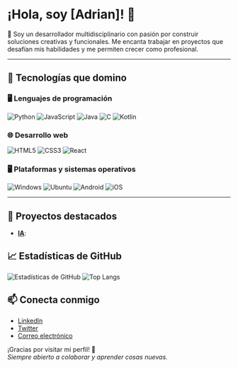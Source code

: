 # ¡Hola, soy [Adrian]! 👋

🎯 Soy un desarrollador multidisciplinario con pasión por construir soluciones creativas y funcionales. Me encanta trabajar en proyectos que desafían mis habilidades y me permiten crecer como profesional.

---

## 🧠 Tecnologías que domino

### 🖥️ Lenguajes de programación

![Python](https://img.shields.io/badge/Python-3776AB?style=flat&logo=python&logoColor=white)
![JavaScript](https://img.shields.io/badge/JavaScript-F7DF1E?style=flat&logo=javascript&logoColor=black)
![Java](https://img.shields.io/badge/Java-007396?style=flat&logo=java&logoColor=white)
![C](https://img.shields.io/badge/C-A8B9CC?style=flat&logo=c&logoColor=black)
![Kotlin](https://img.shields.io/badge/Kotlin-7F52FF?style=flat&logo=kotlin&logoColor=white)

### 🌐 Desarrollo web

![HTML5](https://img.shields.io/badge/HTML5-E34F26?style=flat&logo=html5&logoColor=white)
![CSS3](https://img.shields.io/badge/CSS3-1572B6?style=flat&logo=css3&logoColor=white)
![React](https://img.shields.io/badge/React-61DAFB?style=flat&logo=react&logoColor=black)

### 🖥️ Plataformas y sistemas operativos

![Windows](https://img.shields.io/badge/Windows-0078D6?style=flat&logo=windows&logoColor=white)
![Ubuntu](https://img.shields.io/badge/Ubuntu-E95420?style=flat&logo=ubuntu&logoColor=white)
![Android](https://img.shields.io/badge/Android-3DDC84?style=flat&logo=android&logoColor=white)
![iOS](https://img.shields.io/badge/iOS-000000?style=flat&logo=apple&logoColor=white)

---

## 🚀 Proyectos destacados

- **[IA](https://github.com/AdrianAlonso17/Radiant-AI.git)**:

## 📈 Estadísticas de GitHub

![Estadísticas de GitHub](https://github-readme-stats.vercel.app/api?username=AdrianAlonso17&show_icons=true&hide_title=true&count_private=true&hide=prs&theme=dark)
![Top Langs](https://github-readme-stats.vercel.app/api/top-langs/?username=AdrianAlonso17&layout=donut&theme=dark&height=15)

## 📫 Conecta conmigo

- [LinkedIn](enlace-a-tu-perfil-de-linkedin)
- [Twitter](enlace-a-tu-cuenta-de-twitter)
- [Correo electrónico](mailto:tu-email@example.com)
  
¡Gracias por visitar mi perfil! 🌟  
_Siempre abierto a colaborar y aprender cosas nuevas._
